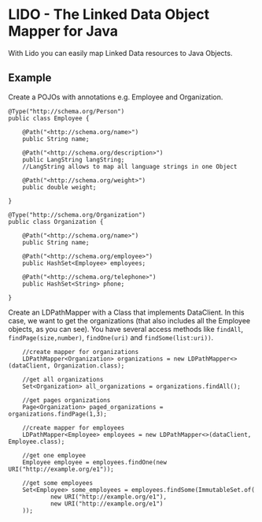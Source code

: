 LIDO - The Linked Data Object Mapper for Java
=============================================

With Lido you can easily map Linked Data resources to Java Objects.

Example
-------
Create a POJOs with annotations e.g. Employee and Organization.

```
@Type("http://schema.org/Person")
public class Employee {

    @Path("<http://schema.org/name>")
    public String name;

    @Path("<http://schema.org/description>")
    public LangString langString;
    //LangString allows to map all language strings in one Object

    @Path("<http://schema.org/weight>")
    public double weight;

}

@Type("http://schema.org/Organization")
public class Organization {

    @Path("<http://schema.org/name>")
    public String name;

    @Path("<http://schema.org/employee>")
    public HashSet<Employee> employees;

    @Path("<http://schema.org/telephone>")
    public HashSet<String> phone;

}
```

Create an LDPathMapper with a Class that implements DataClient. In this case, we want to get the organizations (that also includes all the Employee objects, as you can see).
You have several access methods like ```findAll```, ```findPage(size,number)```, ```findOne(uri)``` and ```findSome(list:uri))```.
```
    //create mapper for organizations
    LDPathMapper<Organization> organizations = new LDPathMapper<>(dataClient, Organization.class);

    //get all organizations
    Set<Organization> all_organizations = organizations.findAll();

    //get pages organizations
    Page<Organization> paged_organizations = organizations.findPage(1,3);

    //create mapper for employees
    LDPathMapper<Employee> employees = new LDPathMapper<>(dataClient, Employee.class);

    //get one employee
    Employee employee = employees.findOne(new URI("http://example.org/e1"));

    //get some employees
    Set<Employee> some_employees = employees.findSome(ImmutableSet.of(
            new URI("http://example.org/e1"),
            new URI("http://example.org/e1")
    ));

```